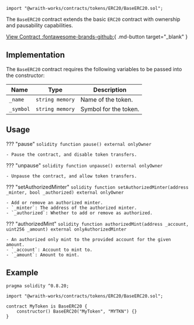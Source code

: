```solidity
import "@wraith-works/contracts/tokens/ERC20/BaseERC20.sol";
```

The `BaseERC20` contract extends the basic `ERC20` contract with ownership and pausability capabilities.

[View Contract :fontawesome-brands-github:](https://github.com/Wraith-Works/wraith-works-contracts/blob/v0.2.1-beta/contracts/tokens/ERC20/Base20.sol){ .md-button target="_blank" }

## Implementation

The `BaseERC20` contract requires the following variables to be passed into the constructor:

| Name      | Type            | Description           |
|-----------|-----------------|-----------------------|
| `_name`   | `string memory` | Name of the token.    |
| `_symbol` | `string memory` | Symbol for the token. |

## Usage

??? "pause"
    ```solidity
    function pause() external onlyOwner
    ```

    - Pause the contract, and disable token transfers.

??? "unpause"
    ```solidity
    function unpause() external onlyOwner
    ```

    - Unpause the contract, and allow token transfers.

??? "setAuthorizedMinter"
    ```solidity
    function setAuthorizedMinter(address _minter, bool _authorized) external onlyOwner
    ```

    - Add or remove an authorized minter.
    - `_minter`: The address of the authorized minter.
    - `_authorized`: Whether to add or remove as authorized.

??? "authorizedMint"
    ```solidity
    function authorizedMint(address _account, uint256 _amount) external onlyAuthorizedMinter
    ```

    - An authorized only mint to the provided account for the given amount.
    - `_account`: Account to mint to.
    - `_amount`: Amount to mint.

## Example

```solidity
pragma solidity ^0.8.20;

import "@wraith-works/contracts/tokens/ERC20/BaseERC20.sol";

contract MyToken is BaseERC20 {
    constructor() BaseERC20("MyToken", "MYTKN") {}
}
```
